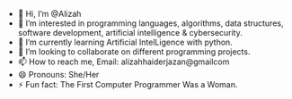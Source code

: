 - 👋 Hi, I’m @Alizah
- 👀 I’m interested in programming languages, algorithms, data structures, software development, artificial intelligence & cybersecurity.
- 🌱 I’m currently learning Artificial IntelLigence with python.
- 💞️ I’m looking to collaborate on different programming projects.
- 📫 How to reach me, Email: alizahhaiderjazan@gmailcom
- 😄 Pronouns: She/Her
- ⚡ Fun fact: The First Computer Programmer Was a Woman.

<!---
Alizah-cloud/Alizah-cloud is a ✨ special ✨ repository because its `README.md` (this file) appears on your GitHub profile.
You can click the Preview link to take a look at your changes.
--->
